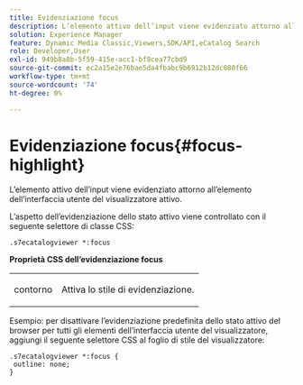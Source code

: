 ```yaml
---
title: Evidenziazione focus
description: L’elemento attivo dell’input viene evidenziato attorno all’elemento dell’interfaccia utente del visualizzatore attivo.
solution: Experience Manager
feature: Dynamic Media Classic,Viewers,SDK/API,eCatalog Search
role: Developer,User
exl-id: 949b8a8b-5f59-415e-acc1-bf8cea77cbd9
source-git-commit: ec2a15e2e76bae5da4fbabc9b6912b12dc080f66
workflow-type: tm+mt
source-wordcount: '74'
ht-degree: 0%

---
```


# Evidenziazione focus{#focus-highlight}

L’elemento attivo dell’input viene evidenziato attorno all’elemento dell’interfaccia utente del visualizzatore attivo.

<!--<a id="section_E8B3D0BF9FF548F188F717D6EA65EC32"></a>-->

L’aspetto dell’evidenziazione dello stato attivo viene controllato con il seguente selettore di classe CSS:

```
.s7ecatalogviewer *:focus
```

**Proprietà CSS dell’evidenziazione focus**

<table id="table_C48C56E696304C9BAFEE71BA9EA9A174"> 
 <tbody> 
  <tr> 
   <td colname="col1"> <p> <span class="codeph"> contorno </span> </p> </td> 
   <td colname="col2"> <p> Attiva lo stile di evidenziazione. </p> </td> 
  </tr> 
 </tbody> 
</table>

Esempio: per disattivare l’evidenziazione predefinita dello stato attivo del browser per tutti gli elementi dell’interfaccia utente del visualizzatore, aggiungi il seguente selettore CSS al foglio di stile del visualizzatore:

```
.s7ecatalogviewer *:focus { 
 outline: none; 
}
```
